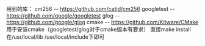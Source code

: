 用到的库：
  cm256 -- https://github.com/catid/cm256
  googletest -- https://github.com/google/googletest
  glog -- https://github.com/google/glog
  cmake -- https://github.com/Kitware/CMake  用于安装cmake（googletest/glog对于cmake版本有要求）
直接make install 在/usr/local/lib /usr/local/include下即可